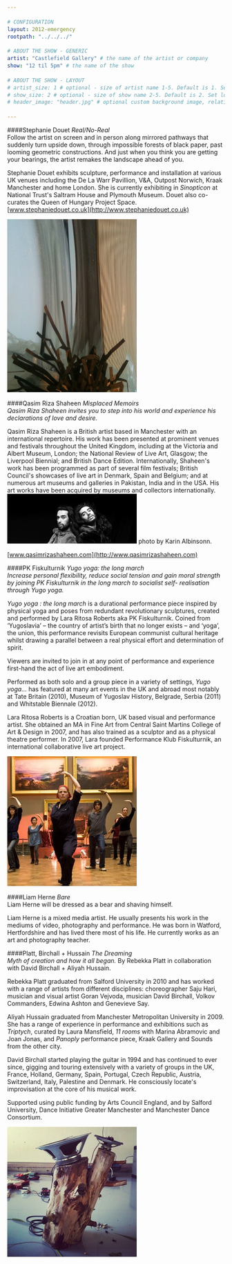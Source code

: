 ```yaml
---

# CONFIGURATION
layout: 2012-emergency
rootpath: "../../../"

# ABOUT THE SHOW - GENERIC
artist: "Castlefield Gallery" # the name of the artist or company
show: "12 til 5pm" # the name of the show

# ABOUT THE SHOW - LAYOUT
# artist_size: 1 # optional - size of artist name 1-5. Default is 1. Set longer names to lower values
# show_size: 2 # optional - size of show name 2-5. Default is 2. Set longer names to lower values
# header_image: "header.jpg" # optional custom background image, relative to current page

---
```


####Stephanie Douet   *Real/No-Real*    
Follow the artist on screen and in person along mirrored pathways that suddenly turn upside down, through impossible forests of black paper, past looming geometric constructions. And just when you think you are getting your bearings, the artist remakes the landscape ahead of you.    

Stephanie Douet exhibits sculpture, performance and installation at various UK venues including the De La Warr Pavillion, V&A, Outpost Norwich, Kraak Manchester and home London. She is currently exhibiting in *Sinopticon* at National Trust's Saltram House and Plymouth Museum. Douet also co-curates the Queen of Hungary Project Space.    
[www.stephaniedouet.co.uk](http://www.stephaniedouet.co.uk)    

![Stephanie Douet](Douet.jpg)


####Qasim Riza Shaheen   *Misplaced Memoirs*    
*Qasim Riza Shaheen invites you to step into his world and experience his declarations of love and desire.*    

Qasim Riza Shaheen is a British artist based in Manchester with an international repertoire. His work has been presented at prominent venues and festivals throughout the United Kingdom, including at the Victoria and Albert Museum, London; the National Review of Live Art, Glasgow; the Liverpool Biennial; and British Dance Edition. Internationally, Shaheen's work has been programmed as part of several film festivals; British Council's showcases of live art in Denmark, Spain and Belgium; and at numerous art museums and galleries in Pakistan, India and in the USA. His art works have been acquired by museums and collectors internationally.     
![Misplaced Memoirs](Qasim.jpg) photo by Karin Albinsonn.    

[www.qasimrizashaheen.com](http://www.qasimrizashaheen.com)    


####PK Fiskulturnik   *Yugo yoga: the long march*     
*Increase personal flexibility, reduce social tension and gain moral strength by joining PK Fiskulturnik in the long march to socialist self- realisation through Yugo yoga.*

*Yugo yoga : the long march* is a durational performance piece inspired by physical yoga and poses from redundant revolutionary sculptures, created and performed by Lara Ritosa Roberts aka PK Fiskulturnik. Coined from ‘Yugoslavia’ – the country of artist’s birth that no longer exists – and ‘yoga’, the union, this performance revisits European communist cultural heritage whilst drawing a parallel between a real physical effort and determination of spirit.

Viewers are invited to join in at any point of performance and experience first-hand the act of live art embodiment.

Performed as both solo and a group piece in a variety of settings, *Yugo yoga...* has featured at many art events in the UK and abroad most notably at Tate Britain (2010), Museum of Yugoslav History, Belgrade, Serbia (2011) and Whitstable Biennale (2012). 

Lara Ritosa Roberts is a Croatian born, UK based visual and performance artist. She obtained an MA in Fine Art from Central Saint Martins College of Art & Design in 2007, and has also trained as a sculptor and as a physical theatre performer. In 2007, Lara founded Performance Klub Fiskulturnik, an international collaborative live art project.    

![Yugoyoga](Yugoyoga.jpg)


####Liam Herne   *Bare*    
Liam Herne will be dressed as a bear and shaving himself.    

Liam Herne is a mixed media artist. He usually presents his work in the mediums of video, photography and performance. He was born in Watford, Hertfordshire and has lived there most of his life. He currently works as an art and photography teacher.    


####Platt, Birchall + Hussain   *The Dreaming*    
*Myth of creation and how it all began.*
By Rebekka Platt in collaboration with David Birchall + Aliyah Hussain.    

Rebekka Platt graduated from Salford University in 2010 and has worked with a range of artists from different disciplines: choreographer Saju Hari, musician and visual artist Goran Vejvoda, musician David Birchall, Volkov Commanders, Edwina Ashton and Genevieve Say.    

Aliyah Hussain graduated from Manchester Metropolitan University in 2009. She has a range of experience in performance and exhibitions such as *Triptych*, curated by Laura Mansfield, *11 rooms* with Marina Abramovic and Joan Jonas, and *Panoply* performance piece, Kraak Gallery and Sounds from the other city.     

David Birchall started playing the guitar in 1994 and has continued to ever since, gigging and touring extensively with a variety of groups in the UK, France, Holland, Germany, Spain, Portugal, Czech Republic, Austria, Switzerland, Italy, Palestine and Denmark. He consciously locate's improvisation at the core of his musical work.    

Supported using public funding by Arts Council England, and by Salford University, Dance Initiative Greater Manchester and Manchester Dance Consortium.    

![The Dreaming](dreaming.png)